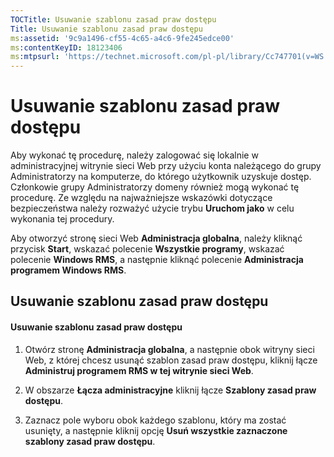 ```yaml
---
TOCTitle: Usuwanie szablonu zasad praw dostępu
Title: Usuwanie szablonu zasad praw dostępu
ms:assetid: '9c9a1496-cf55-4c65-a4c6-9fe245edce00'
ms:contentKeyID: 18123406
ms:mtpsurl: 'https://technet.microsoft.com/pl-pl/library/Cc747701(v=WS.10)'
---
```


Usuwanie szablonu zasad praw dostępu
====================================

Aby wykonać tę procedurę, należy zalogować się lokalnie w administracyjnej witrynie sieci Web przy użyciu konta należącego do grupy Administratorzy na komputerze, do którego użytkownik uzyskuje dostęp. Członkowie grupy Administratorzy domeny również mogą wykonać tę procedurę. Ze względu na najważniejsze wskazówki dotyczące bezpieczeństwa należy rozważyć użycie trybu **Uruchom jako** w celu wykonania tej procedury.

Aby otworzyć stronę sieci Web **Administracja globalna**, należy kliknąć przycisk **Start**, wskazać polecenie **Wszystkie programy**, wskazać polecenie **Windows RMS**, a następnie kliknąć polecenie **Administracja programem Windows RMS**.

Usuwanie szablonu zasad praw dostępu
------------------------------------

#### Usuwanie szablonu zasad praw dostępu

1.  Otwórz stronę **Administracja globalna**, a następnie obok witryny sieci Web, z której chcesz usunąć szablon zasad praw dostępu, kliknij łącze **Administruj programem RMS w tej witrynie sieci Web**.

2.  W obszarze **Łącza administracyjne** kliknij łącze **Szablony zasad praw dostępu**.

3.  Zaznacz pole wyboru obok każdego szablonu, który ma zostać usunięty, a następnie kliknij opcję **Usuń wszystkie zaznaczone szablony zasad praw dostępu**.
